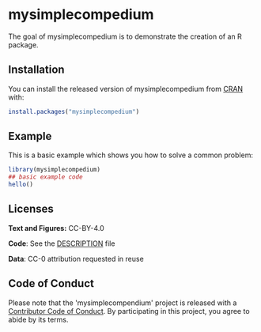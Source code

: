 
# mysimplecompedium

<!-- badges: start -->
<!-- badges: end -->

The goal of mysimplecompedium is to demonstrate the creation of an R package.

## Installation

You can install the released version of mysimplecompedium from [CRAN](https://CRAN.R-project.org) with:

``` r
install.packages("mysimplecompedium")
```

## Example

This is a basic example which shows you how to solve a common problem:

``` r
library(mysimplecompedium)
## basic example code
hello()
```

## Licenses

**Text and Figures:** CC-BY-4.0

**Code**: See the [DESCRIPTION](DESCRIPTION) file

**Data**: CC-0 attribution requested in reuse

## Code of Conduct

Please note that the 'mysimplecompendium' project is released with a
[Contributor Code of Conduct](CODE_OF_CONDUCT.md).
By participating in this project, you agree to abide by its terms.


